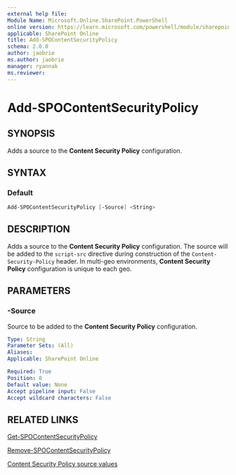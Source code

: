 ```yaml
---
external help file:
Module Name: Microsoft.Online.SharePoint.PowerShell
online version: https://learn.microsoft.com/powershell/module/sharepoint-online/add-spocontentsecuritypolicy
applicable: SharePoint Online
title: Add-SPOContentSecurityPolicy
schema: 2.0.0
author: jaobrie
ms.author: jaobrie
manager: ryannak
ms.reviewer:
---
```


# Add-SPOContentSecurityPolicy

## SYNOPSIS

Adds a source to the **Content Security Policy** configuration.

## SYNTAX

### Default

```powershell
Add-SPOContentSecurityPolicy [-Source] <String>
```

## DESCRIPTION

Adds a source to the **Content Security Policy** configuration. 
The source will be added to the `script-src` directive during construction of the `Content-Security-Policy` header.
In multi-geo environments, **Content Security Policy** configuration is unique to each geo.

## PARAMETERS

### -Source

Source to be added to the **Content Security Policy** configuration.

```yaml
Type: String
Parameter Sets: (All)
Aliases:
Applicable: SharePoint Online

Required: True
Position: 0
Default value: None
Accept pipeline input: False
Accept wildcard characters: False
```

## RELATED LINKS

[Get-SPOContentSecurityPolicy](Get-SPOContentSecurityPolicy.md)

[Remove-SPOContentSecurityPolicy](Remove-SPOContentSecurityPolicy.md)

[Content Security Policy source values](https://developer.mozilla.org/en-US/docs/Web/HTTP/Headers/Content-Security-Policy/Sources#sources)
